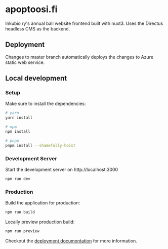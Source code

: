 # apoptoosi.fi
Inkubio ry's annual ball website frontend built with nuxt3. Uses the Directus headless CMS as the backend.

## Deployment
Changes to master branch automatically deploys the changes to Azure static web service.

## Local development
### Setup

Make sure to install the dependencies:

```bash
# yarn
yarn install

# npm
npm install

# pnpm
pnpm install --shamefully-hoist
```

### Development Server

Start the development server on http://localhost:3000

```bash
npm run dev
```

### Production

Build the application for production:

```bash
npm run build
```

Locally preview production build:

```bash
npm run preview
```

Checkout the [deployment documentation](https://v3.nuxtjs.org/guide/deploy/presets) for more information.

